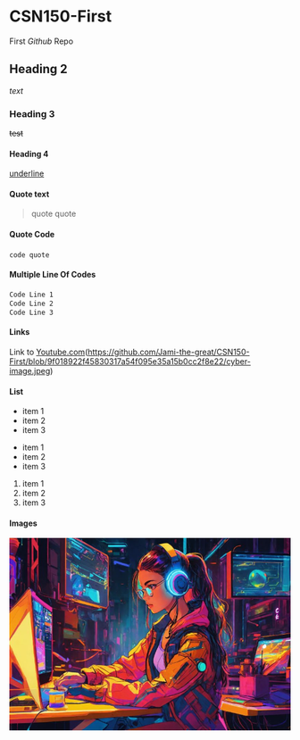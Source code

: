 # CSN150-First
First _Github_ Repo

## Heading 2
_text_

### Heading 3
~~test~~ 

#### Heading 4 
<ins>underline</ins>

#### Quote text
> quote quote

#### Quote Code
`code quote`

#### Multiple Line Of Codes
```
Code Line 1
Code Line 2
Code Line 3
```

#### Links 
Link to [Youtube.com](https://Youtube.com)(https://github.com/Jami-the-great/CSN150-First/blob/9f018922f45830317a54f095e35a15b0cc2f8e22/cyber-image.jpeg)

#### List
- item 1
- item 2
- item 3

* item 1
* item 2
* item 3

1. item 1
2. item 2
3. item 3

#### Images 
![image of girl using computer](cyber-image.jpeg)
 
  
  
